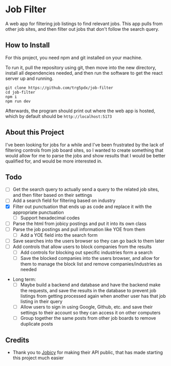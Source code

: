 # Job Filter

A web app for filtering job listings to find relevant jobs. This app pulls from
other job sites, and then filter out jobs that don't follow the search query.

## How to Install

For this project, you need npm and git installed on your machine.

To run it, pull the repository using git, then move into the new directory,
install all dependencies needed, and then run the software to get the react
server up and running.

```
git clone https://github.com/trg5pdx/job-filter
cd job-filter
npm i
npm run dev
```

Afterwards, the program should print out where the web app is hosted, which by
default should be `http://localhost:5173`

## About this Project

I've been looking for jobs for a while and I've been frustrated by the lack of
filtering controls from job board sites, so I wanted to create something that
would allow for me to parse the jobs and show results that I would be better
qualified for, and would be more interested in.

## Todo

- [ ] Get the search query to actually send a query to the related job sites,
      and then filter based on their settings
- [ ] Add a search field for filtering based on industry
- [x] Filter out punctuation that ends up as code and replace it with the
      appropriate punctuation
  - [ ] Support hexadecimal codes
- [ ] Parse the html from jobicy postings and put it into its own class
- [ ] Parse the job postings and pull information like YOE from them
  - [ ] Add a YOE field into the search form
- [ ] Save searches into the users browser so they can go back to them later
- [ ] Add controls that allow users to block companies from the results
  - [ ] Add controls for blocking out specific industries form a search
  - [ ] Save the blocked companies into the users browser, and allow for them
        to manage the block list and remove companies/industries as needed
- Long term:
  - [ ] Maybe build a backend and database and have the backend make the
        requests, and save the results in the database to prevent job listings
        from getting processed again when another user has that job listing in
        their query
  - [ ] Allow users to sign in using Google, Github, etc. and save their
        settings to their account so they can access it on other computers
  - [ ] Group together the same posts from other job boards to remove duplicate
        posts

## Credits

- Thank you to [Jobicy](https://jobicy.com/) for making their API public, that
  has made starting this project much easier
